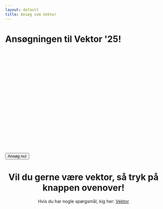 ```yaml
---
layout: default
title: Ansøg som Vektor
---
```

<h1 id="titel">Ansøgningen til Vektor '25! </h1>

<div id="poster-image-long" style="margin: auto; width: 530px; height: 300px; background-image: url('/static/img/endeligåbent.gif');">
</div>


<p>
	<br/>
  	<a style="text-align: center;">
  	<a href="{{layout.vectorSingnupLink}}" target="_blank">
	<button class="applyBtn">Ansøg nu! </button></a>


<h1 style="text-align: center;">Vil du gerne være vektor, så tryk på knappen ovenover!</h1>

<p style="text-align: center;"> Hvis du har nogle spørgsmål, kig her: <a href="/vektor">Vektor</a>



<!--   Add this efter n.remove() in script once the link to applications open
div.innerHTML = '<br / ><a style="text-align: center;"href="https://docs.google.com/forms/d/e/1FAIpQLSd_wGM2P4LsQfe_a1YR8TYIhOQ1Ens3eHC6JateUD_RJiPzqA/viewform?usp=sf_link"><button class="applyBtn">Ansøg nu!</button></a><br />' 
-->